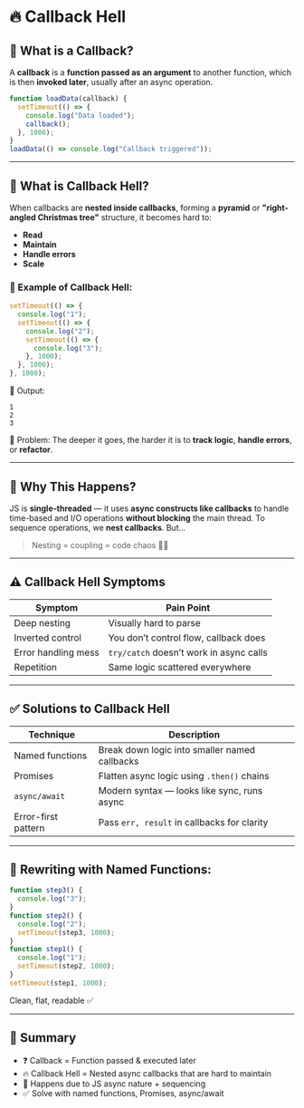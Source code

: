 # 🔥 Callback Hell

## 🧠 What is a Callback?
A **callback** is a **function passed as an argument** to another function, which is then **invoked later**, usually after an async operation.
```js
function loadData(callback) {
  setTimeout(() => {
    console.log("Data loaded");
    callback();
  }, 1000);
}
loadData(() => console.log("Callback triggered"));
````

---

## 🚨 What is Callback Hell?
When callbacks are **nested inside callbacks**, forming a **pyramid** or **"right-angled Christmas tree"** structure, it becomes hard to:
* **Read**
* **Maintain**
* **Handle errors**
* **Scale**
### 🔁 Example of Callback Hell:
```js
setTimeout(() => {
  console.log("1");
  setTimeout(() => {
    console.log("2");
    setTimeout(() => {
      console.log("3");
    }, 1000);
  }, 1000);
}, 1000);
```
🧨 Output:
```
1
2
3
```
🧨 Problem: The deeper it goes, the harder it is to **track logic**, **handle errors**, or **refactor**.

---

## 🎯 Why This Happens?
JS is **single-threaded** — it uses **async constructs like callbacks** to handle time-based and I/O operations **without blocking** the main thread.
To sequence operations, we **nest callbacks**. But...
> Nesting = coupling = code chaos 🧟‍♂️

---

## ⚠️ Callback Hell Symptoms
| Symptom             | Pain Point                              |
| ------------------- | --------------------------------------- |
| Deep nesting        | Visually hard to parse                  |
| Inverted control    | You don’t control flow, callback does   |
| Error handling mess | `try/catch` doesn’t work in async calls |
| Repetition          | Same logic scattered everywhere         |

---

## ✅ Solutions to Callback Hell
| Technique           | Description                                   |
| ------------------- | --------------------------------------------- |
| Named functions     | Break down logic into smaller named callbacks |
| Promises            | Flatten async logic using `.then()` chains    |
| `async/await`       | Modern syntax — looks like sync, runs async   |
| Error-first pattern | Pass `err, result` in callbacks for clarity   |

---

## 🧪 Rewriting with Named Functions:
```js
function step3() {
  console.log("3");
}
function step2() {
  console.log("2");
  setTimeout(step3, 1000);
}
function step1() {
  console.log("1");
  setTimeout(step2, 1000);
}
setTimeout(step1, 1000);
```
Clean, flat, readable ✅

---

## 📝 Summary
* ❓ Callback = Function passed & executed later
* 🔥 Callback Hell = Nested async callbacks that are hard to maintain
* 🧠 Happens due to JS async nature + sequencing
* ✅ Solve with named functions, Promises, async/await
